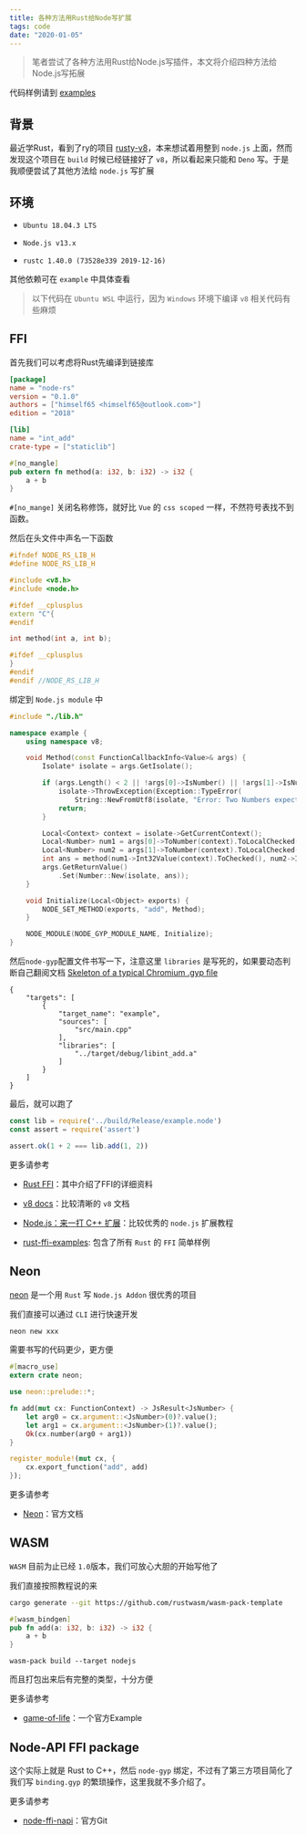 ```yaml
---
title: 各种方法用Rust给Node写扩展
tags: code
date: "2020-01-05"
---
```

> 笔者尝试了各种方法用Rust给Node.js写插件，本文将介绍四种方法给Node.js写拓展

代码样例请到 [examples](https://github.com/Himself65/himself65.github.io/tree/master/examples)

## 背景

最近学Rust，看到了ry的项目 [rusty-v8](https://github.com/denoland/rusty_v8)，本来想试着用整到 `node.js` 上面，然而发现这个项目在 `build` 时候已经链接好了 `v8`，所以看起来只能和 `Deno` 写。于是我顺便尝试了其他方法给 `node.js` 写扩展

## 环境

- `Ubuntu 18.04.3 LTS`

- `Node.js v13.x`

- `rustc 1.40.0 (73528e339 2019-12-16)`

其他依赖可在 `example` 中具体查看

> 以下代码在 `Ubuntu WSL` 中运行，因为 `Windows` 环境下编译 `v8` 相关代码有些麻烦

## FFI

首先我们可以考虑将Rust先编译到链接库

```toml
[package]
name = "node-rs"
version = "0.1.0"
authors = ["himself65 <himself65@outlook.com>"]
edition = "2018"

[lib]
name = "int_add"
crate-type = ["staticlib"]
```

```rust
#[no_mangle]
pub extern fn method(a: i32, b: i32) -> i32 {
    a + b
}
```

`#[no_mange]` 关闭名称修饰，就好比 `Vue` 的 `css scoped` 一样，不然符号表找不到函数。

然后在头文件中声名一下函数

```c++
#ifndef NODE_RS_LIB_H
#define NODE_RS_LIB_H

#include <v8.h>
#include <node.h>

#ifdef __cplusplus
extern "C"{
#endif

int method(int a, int b);

#ifdef __cplusplus
}
#endif
#endif //NODE_RS_LIB_H
```

绑定到 `Node.js module` 中

```cpp
#include "./lib.h"

namespace example {
	using namespace v8;

	void Method(const FunctionCallbackInfo<Value>& args) {
		Isolate* isolate = args.GetIsolate();

		if (args.Length() < 2 || !args[0]->IsNumber() || !args[1]->IsNumber()) {
			isolate->ThrowException(Exception::TypeError(
				String::NewFromUtf8(isolate, "Error: Two Numbers expected").ToLocalChecked()));
			return;
		}

		Local<Context> context = isolate->GetCurrentContext();
		Local<Number> num1 = args[0]->ToNumber(context).ToLocalChecked();
		Local<Number> num2 = args[1]->ToNumber(context).ToLocalChecked();
		int ans = method(num1->Int32Value(context).ToChecked(), num2->Int32Value(context).ToChecked());
		args.GetReturnValue()
			.Set(Number::New(isolate, ans));
	}

	void Initialize(Local<Object> exports) {
		NODE_SET_METHOD(exports, "add", Method);
	}

	NODE_MODULE(NODE_GYP_MODULE_NAME, Initialize);
}
```

然后`node-gyp`配置文件书写一下，注意这里 `libraries` 是写死的，如果要动态判断自己翻阅文档 [Skeleton of a typical Chromium .gyp file](https://gyp.gsrc.io/docs/UserDocumentation.md)

```
{
    "targets": [
        {
            "target_name": "example",
            "sources": [
                "src/main.cpp"
            ],
            "libraries": [
                "../target/debug/libint_add.a"
            ]
        }
    ]
}
```

最后，就可以跑了

```js
const lib = require('../build/Release/example.node')
const assert = require('assert')

assert.ok(1 + 2 === lib.add(1, 2))
```

更多请参考 

- [Rust FFI](https://doc.rust-lang.org/nomicon/ffi.html#calling-rust-code-from-c)：其中介绍了FFI的详细资料

- [v8 docs](https://v8docs.nodesource.com/)：比较清晰的 `v8` 文档

- [Node.js：来一打 C++ 扩展](https://book.douban.com/subject/30247892)：比较优秀的 `node.js` 扩展教程

- [rust-ffi-examples](https://github.com/alexcrichton/rust-ffi-examples): 包含了所有 `Rust` 的 `FFI` 简单样例 

## Neon

[neon](https://github.com/neon-bindings/neon) 是一个用 `Rust` 写 `Node.js Addon` 很优秀的项目

我们直接可以通过 `CLI` 进行快速开发

```bash
neon new xxx
```

需要书写的代码更少，更方便

```rust
#[macro_use]
extern crate neon;

use neon::prelude::*;

fn add(mut cx: FunctionContext) -> JsResult<JsNumber> {
    let arg0 = cx.argument::<JsNumber>(0)?.value();
    let arg1 = cx.argument::<JsNumber>(1)?.value();
    Ok(cx.number(arg0 + arg1))
}

register_module!(mut cx, {
    cx.export_function("add", add)
});
```

更多请参考

- [Neon](https://neon-bindings.com/)：官方文档

## WASM

`WASM` 目前为止已经 `1.0`版本，我们可放心大胆的开始写他了

我们直接按照教程说的来

```bash
cargo generate --git https://github.com/rustwasm/wasm-pack-template
```

```rust
#[wasm_bindgen]
pub fn add(a: i32, b: i32) -> i32 {
    a + b
}
```

```
wasm-pack build --target nodejs
```

而且打包出来后有完整的类型，十分方便

更多请参考

- [game-of-life](https://rustwasm.github.io/book/game-of-life/introduction.html)：一个官方Example

## Node-API FFI package

这个实际上就是 Rust to C++，然后 `node-gyp` 绑定，不过有了第三方项目简化了我们写 `binding.gyp` 的繁琐操作，这里我就不多介绍了。

更多请参考

- [node-ffi-napi](https://github.com/node-ffi-napi/node-ffi-napi)：官方Git
